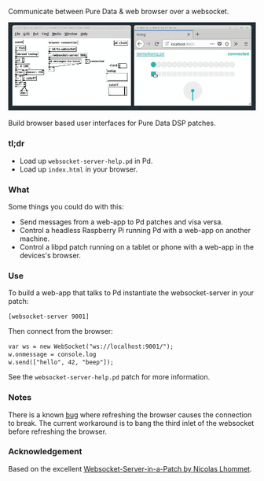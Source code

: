 Communicate between Pure Data & web browser over a websocket.

![Screencast GIF of Pure Data talking to a web browser over a websocket.](./screencast.gif)

Build browser based user interfaces for Pure Data DSP patches.

### tl;dr

 * Load up `websocket-server-help.pd` in Pd.
 * Load up `index.html` in your browser.

### What

Some things you could do with this:

 * Send messages from a web-app to Pd patches and visa versa.
 * Control a headless Raspberry Pi running Pd with a web-app on another machine.
 * Control a libpd patch running on a tablet or phone with a web-app in the devices's browser.

### Use

To build a web-app that talks to Pd instantiate the websocket-server in your patch:

	[websocket-server 9001]

Then connect from the browser:

	var ws = new WebSocket("ws://localhost:9001/");
	w.onmessage = console.log
	w.send(["hello", 42, "beep"]);

See the `websocket-server-help.pd` patch for more information.

### Notes

There is a known [bug](https://github.com/chr15m/pd-ws/issues/1) where refreshing the browser causes the connection to break. The current workaround is to bang the third inlet of the websocket before refreshing the browser.

### Acknowledgement

Based on the excellent [Websocket-Server-in-a-Patch by Nicolas Lhommet](https://sourceforge.net/projects/websocketserverinapatch/).
